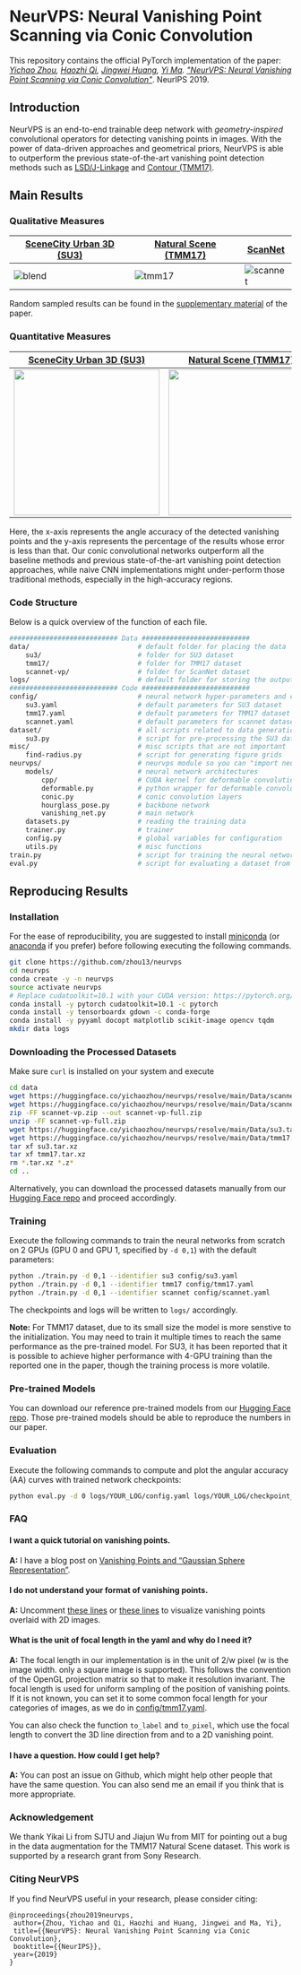 # NeurVPS: Neural Vanishing Point Scanning via Conic Convolution

This repository contains the official PyTorch implementation of the paper: _[Yichao Zhou](https://yichaozhou.com), [Haozhi Qi](http://haozhi.io), [Jingwei Huang](http://stanford.edu/~jingweih/), [Yi Ma](https://people.eecs.berkeley.edu/~yima/). ["NeurVPS: Neural Vanishing Point Scanning via Conic Convolution"](https://arxiv.org/abs/1910.06316)_. NeurIPS 2019.

## Introduction

NeurVPS is an end-to-end trainable deep network with _geometry-inspired_ convolutional operators for detecting vanishing points in images. With the power of data-driven approaches and geometrical priors, NeurVPS is able to outperform the previous state-of-the-art vanishing point detection methods such as [LSD/J-Linkage](https://github.com/simbaforrest/vpdetection) and [Contour (TMM17)](https://github.com/heiheiknight/vpdet_tmm17).

## Main Results

### Qualitative Measures

| [SceneCity Urban 3D (SU3)](https://arxiv.org/abs/1905.07482) | [Natural Scene (TMM17)](https://faculty.ist.psu.edu/zzhou/projects/vpdetection/) | [ScanNet](http://www.scan-net.org/) |
| ------------------------------------------------------------ | -------------------------------------------------------------------------------- | ----------------------------------- |
| ![blend](figs/su3.png)                                       | ![tmm17](figs/tmm17.png)                                                         | ![scannet](figs/scannet.png)        |

Random sampled results can be found in the [supplementary material](https://yichaozhou.com/publication/1905neurvps/appendix.pdf) of the paper.

### Quantitative Measures

| [SceneCity Urban 3D (SU3)](https://arxiv.org/abs/1905.07482) | [Natural Scene (TMM17)](https://faculty.ist.psu.edu/zzhou/projects/vpdetection/) | [ScanNet](http://www.scan-net.org/)           |
| ------------------------------------------------------------ | -------------------------------------------------------------------------------- | --------------------------------------------- |
| <img src="figs/su3_AA6.svg" width="260">                     | <img src="figs/tmm17_AA12.svg" width="260">                                      | <img src="figs/scannet_AA20.svg" width="260"> |

Here, the x-axis represents the angle accuracy of the detected vanishing points and the y-axis represents the percentage of the results whose error is less than that. Our conic convolutional networks outperform all the baseline methods and previous state-of-the-art vanishing point detection approaches, while naive CNN implementations might under-perform those traditional methods, especially in the high-accuracy regions.

### Code Structure

Below is a quick overview of the function of each file.

```bash
########################### Data ###########################
data/                           # default folder for placing the data
    su3/                        # folder for SU3 dataset
    tmm17/                      # folder for TMM17 dataset
    scannet-vp/                 # folder for ScanNet dataset
logs/                           # default folder for storing the output during training
########################### Code ###########################
config/                         # neural network hyper-parameters and configurations
    su3.yaml                    # default parameters for SU3 dataset
    tmm17.yaml                  # default parameters for TMM17 dataset
    scannet.yaml                # default parameters for scannet dataset
dataset/                        # all scripts related to data generation
    su3.py                      # script for pre-processing the SU3 dataset to npz
misc/                           # misc scripts that are not important
    find-radius.py              # script for generating figure grids
neurvps/                        # neurvps module so you can "import neurvps" in other scripts
    models/                     # neural network architectures
        cpp/                    # CUDA kernel for deformable convolution
        deformable.py           # python wrapper for deformable convolution layers
        conic.py                # conic convolution layers
        hourglass_pose.py       # backbone network
        vanishing_net.py        # main network
    datasets.py                 # reading the training data
    trainer.py                  # trainer
    config.py                   # global variables for configuration
    utils.py                    # misc functions
train.py                        # script for training the neural network
eval.py                         # script for evaluating a dataset from a checkpoint
```

## Reproducing Results

### Installation

For the ease of reproducibility, you are suggested to install [miniconda](https://docs.conda.io/en/latest/miniconda.html) (or [anaconda](https://www.anaconda.com/distribution/) if you prefer) before following executing the following commands.

```bash
git clone https://github.com/zhou13/neurvps
cd neurvps
conda create -y -n neurvps
source activate neurvps
# Replace cudatoolkit=10.1 with your CUDA version: https://pytorch.org/get-started/
conda install -y pytorch cudatoolkit=10.1 -c pytorch
conda install -y tensorboardx gdown -c conda-forge
conda install -y pyyaml docopt matplotlib scikit-image opencv tqdm
mkdir data logs
```

### Downloading the Processed Datasets

Make sure `curl` is installed on your system and execute

```bash
cd data
wget https://huggingface.co/yichaozhou/neurvps/resolve/main/Data/scannet-vp/scannet-vp.z0{1..7}
wget https://huggingface.co/yichaozhou/neurvps/resolve/main/Data/scannet-vp/scannet-vp.zip
zip -FF scannet-vp.zip --out scannet-vp-full.zip
unzip -FF scannet-vp-full.zip
wget https://huggingface.co/yichaozhou/neurvps/resolve/main/Data/su3.tar.xz
wget https://huggingface.co/yichaozhou/neurvps/resolve/main/Data/tmm17.tar.xz
tar xf su3.tar.xz
tar xf tmm17.tar.xz
rm *.tar.xz *.z*
cd ..
```

Alternatively, you can download the processed datasets manually from our [Hugging Face repo](https://huggingface.co/yichaozhou/neurvps/tree/main/Data) and proceed
accordingly.

### Training

Execute the following commands to train the neural networks from scratch on 2 GPUs (GPU 0 and GPU 1, specified by `-d 0,1`) with the default parameters:

```bash
python ./train.py -d 0,1 --identifier su3 config/su3.yaml
python ./train.py -d 0,1 --identifier tmm17 config/tmm17.yaml
python ./train.py -d 0,1 --identifier scannet config/scannet.yaml
```

The checkpoints and logs will be written to `logs/` accordingly.

**Note:** For TMM17 dataset, due to its small size the model is more senstive to the initialization. You may need to train it multiple times to reach the same performance as the pre-trained model.  For SU3, it has been reported that it is possible to achieve higher performance with 4-GPU training than the reported one in the paper, though the training process is more volatile. 

### Pre-trained Models

You can download our reference pre-trained models from our [Hugging Face repo](https://huggingface.co/yichaozhou/neurvps/tree/main/Pretrained). Those pre-trained models should be able to reproduce the numbers in our paper.

### Evaluation

Execute the following commands to compute and plot the angular accuracy (AA) curves with trained network checkpoints:

```bash
python eval.py -d 0 logs/YOUR_LOG/config.yaml logs/YOUR_LOG/checkpoint_best.pth.tar
```

### FAQ

#### I want a quick tutorial on vanishing points.

**A:** I have a blog post on [Vanishing Points and “Gaussian Sphere Representation”](https://yichaozhou.com/post/20190402vanishingpoint/).

#### I do not understand your format of vanishing points.

**A:** Uncomment [these lines](https://github.com/zhou13/neurvps/blob/edac1a85d5a4f75079da6734957e3e92927e1fcc/neurvps/datasets.py#L71-L83) or [these lines](https://github.com/zhou13/neurvps/blob/edac1a85d5a4f75079da6734957e3e92927e1fcc/neurvps/datasets.py#L125-L127) to visualize vanishing points overlaid with 2D images.

#### What is the unit of focal length in the yaml and why do I need it?

**A:** The focal length in our implementation is in the unit of 2/w pixel (w is the image width. only a square image is supported). This follows the convention of the OpenGL projection matrix so that to make it resolution invariant. The focal length is used for uniform sampling of the position of vanishing points. If it is not known, you can set it to some common focal length for your categories of images, as we do in [config/tmm17.yaml](https://github.com/zhou13/neurvps/blob/master/config/tmm17.yaml).

You can also check the function `to_label` and `to_pixel`, which use the focal length to convert the 3D line direction from and to a 2D vanishing point.

#### I have a question. How could I get help?

**A:** You can post an issue on Github, which might help other people that have the same question. You can also send me an email if you think that is more appropriate.

### Acknowledgement

We thank Yikai Li from SJTU and Jiajun Wu from MIT for pointing out a bug in the data augmentation for the TMM17 Natural Scene dataset. This work is supported by a research grant from Sony Research.

### Citing NeurVPS

If you find NeurVPS useful in your research, please consider citing:

```
@inproceedings{zhou2019neurvps,
 author={Zhou, Yichao and Qi, Haozhi and Huang, Jingwei and Ma, Yi},
 title={{NeurVPS}: Neural Vanishing Point Scanning via Conic Convolution},
 booktitle={{NeurIPS}},
 year={2019}
}
```
